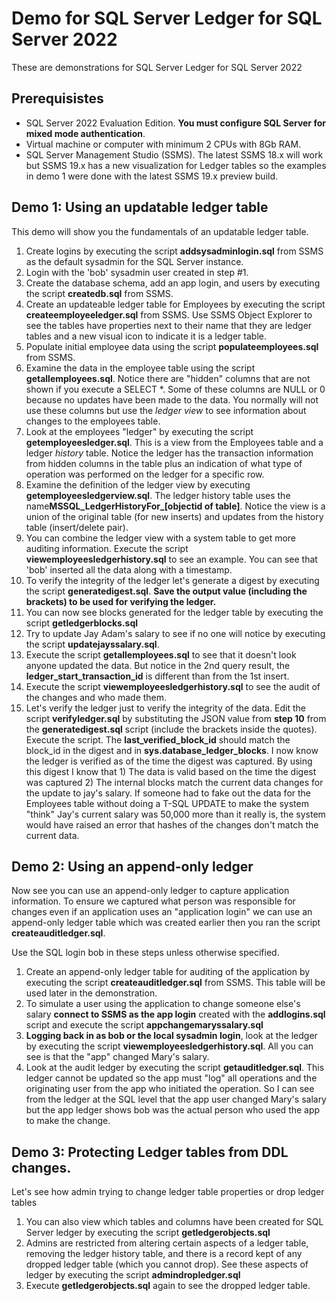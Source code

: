 # Demo for SQL Server Ledger for SQL Server 2022

These are demonstrations for SQL Server Ledger for SQL Server 2022

## Prerequisistes

- SQL Server 2022 Evaluation Edition. **You must configure SQL Server for mixed mode authentication**.
- Virtual machine or computer with minimum 2 CPUs with 8Gb RAM.
- SQL Server Management Studio (SSMS). The latest SSMS 18.x will work but SSMS 19.x has a new visualization for Ledger tables so the examples in demo 1 were done with the latest SSMS 19.x preview build.

## Demo 1: Using an updatable ledger table

This demo will show you the fundamentals of an updatable ledger table.

1. Create logins by executing the script **addsysadminlogin.sql** from SSMS as the default sysadmin for the SQL Server instance.
2. Login with the 'bob' sysadmin user created in step #1.
2. Create the database schema, add an app login, and users by executing the script **createdb.sql** from SSMS.
3. Create an updateable ledger table for Employees by executing the script **createemployeeledger.sql** from SSMS. Use SSMS Object Explorer to see the tables have properties next to their name that they are ledger tables and a new visual icon to indicate it is a ledger table.
5. Populate initial employee data using the script **populateemployees.sql** from SSMS. 
6. Examine the data in the employee table using the script **getallemployees.sql**. Notice there are "hidden" columns that are not shown if you execute a SELECT *. Some of these columns are NULL or 0 because no updates have been made to the data. You normally will not use these columns but use the *ledger view* to see information about changes to the employees table.
7. Look at the employees "ledger" by executing the script **getemployeesledger.sql**. This is a view from the Employees table and a ledger *history* table. Notice the ledger has the transaction information from hidden columns in the table plus an indication of what type of operation was performed on the ledger for a specific row.
8. Examine the definition of the ledger view by executing **getemployeesledgerview.sql**. The ledger history table uses the name**MSSQL_LedgerHistoryFor_[objectid of table]**. Notice the view is a union of the original table (for new inserts) and updates from the history table (insert/delete pair).
9. You can combine the ledger view with a system table to get more auditing information. Execute the script  **viewemployeesledgerhistory.sql** to see an example. You can see that 'bob' inserted all the data along with a timestamp.
10. To verify the integrity of the ledger let's generate a digest by executing the script **generatedigest.sql**. **Save the output value (including the brackets) to be used for verifying the ledger.**
11. You can now see blocks generated for the ledger table by executing the script **getledgerblocks.sql**
10. Try to update Jay Adam's salary to see if no one will notice by executing the script **updatejayssalary.sql**.
11. Execute the script **getallemployees.sql** to see that it doesn't look anyone updated the data. But notice in the 2nd query result, the **ledger_start_transaction_id** is different than from the 1st insert.
12. Execute the script **viewemployeesledgerhistory.sql** to see the audit of the changes and who made them.
13. Let's verify the ledger just to verify the integrity of the data. Edit the script **verifyledger.sql** by substituting the JSON value from **step 10** from the **generatedigest.sql** script (include the brackets inside the quotes). Execute the script. The **last_verified_block_id** should match the block_id in the digest and in **sys.database_ledger_blocks**. I now know the ledger is verified as of the time the digest was captured. By using this digest I know that 1) The data is valid based on the time the digest was captured 2) The internal blocks match the current data changes for the update to jay's salary. If someone had to fake out the data for the Employees table without doing a T-SQL UPDATE to make the system "think" Jay's current salary was 50,000 more than it really is, the system would have raised an error that hashes of the changes don't match the current data.

## Demo 2: Using an append-only ledger

Now see you can use an append-only ledger to capture application information. To ensure we captured what person was responsible for changes even if an application uses an "application login" we can use an append-only ledger table which was created earlier then you ran the script **createauditledger.sql**.

Use the SQL login bob in these steps unless otherwise specified.

1. Create an append-only ledger table for auditing of the application by executing the script **createauditledger.sql** from SSMS. This table will be used later in the demonstration.
1. To simulate a user using the application to change someone else's salary **connect to SSMS as the app login** created with the **addlogins.sql** script and execute the script **appchangemaryssalary.sql**
1. **Logging back in as bob or the local sysadmin login**, look at the ledger by executing the script **viewemployeesledgerhistory.sql**. All you can see is that the "app" changed Mary's salary.
1. Look at the audit ledger by executing the script **getauditledger.sql**. This ledger cannot be updated so the app must "log" all operations and the originating user from the app who initiated the operation. So I can see from the ledger at the SQL level that the app user changed Mary's salary but the app ledger shows bob was the actual person who used the app to make the change.

## Demo 3: Protecting Ledger tables from DDL changes.

Let's see how admin trying to change ledger table properties or drop ledger tables

1. You can also view which tables and columns have been created for SQL Server ledger by executing the script **getledgerobjects.sql**
1. Admins are restricted from altering certain aspects of a ledger table, removing the ledger history table, and there is a record kept of any dropped ledger table (which you cannot drop). See these aspects of ledger by executing the script **admindropledger.sql**
1. Execute **getledgerobjects.sql** again to see the dropped ledger table.